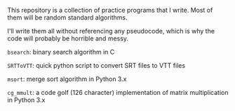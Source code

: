 This repository is a collection of practice programs that I write. Most of them will be random standard algorithms.

I'll write them all without referencing any pseudocode, which is why the code will probably be horrible and messy.

`bsearch`: binary search algorithm in C

`SRTToVTT`: quick python script to convert SRT files to VTT files

`msort`: merge sort algorithm in Python 3.x

`cg_mmult`: a code golf (126 character) implementation of matrix multiplication in Python 3.x
